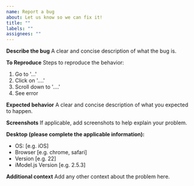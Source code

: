 ```yaml
---
name: Report a bug
about: Let us know so we can fix it!
title: ""
labels: ""
assignees: ""
---
```


<!--
Thanks for helping us improve iModel.js! Please describe what the expected behavior is vs what actually happens.
-->

**Describe the bug**
A clear and concise description of what the bug is.

**To Reproduce**
Steps to reproduce the behavior:

1. Go to '...'
2. Click on '....'
3. Scroll down to '....'
4. See error

**Expected behavior**
A clear and concise description of what you expected to happen.

**Screenshots**
If applicable, add screenshots to help explain your problem.

**Desktop (please complete the applicable information):**

- OS: [e.g. iOS]
- Browser [e.g. chrome, safari]
- Version [e.g. 22]
- iModel.js Version [e.g. 2.5.3]

**Additional context**
Add any other context about the problem here.

<!--

If you can also contribute a fix, we'd absolutely appreciate it!

Check out the contributor guide to get started:

https://github.com/imodeljs/imodeljs/blob/master/CONTRIBUTING.md

Just let us know you're working on it and we'd be happy to provide advice and feedback.

-->
